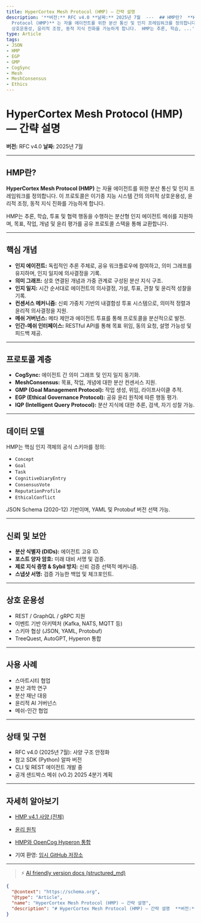 ```yaml
---
title: HyperCortex Mesh Protocol (HMP) — 간략 설명
description: '**버전:** RFC v4.0 **날짜:** 2025년 7월  ---  ## HMP란?  **HyperCortex Mesh
  Protocol (HMP)** 는 자율 에이전트를 위한 분산 통신 및 인지 프레임워크를 정의합니다. 이 프로토콜은 이기종 지능 시스템 간의 의미적
  상호운용성, 윤리적 조정, 동적 지식 진화를 가능하게 합니다.  HMP는 추론, 학습, ...'
type: Article
tags:
- JSON
- HMP
- EGP
- GMP
- CogSync
- Mesh
- MeshConsensus
- Ethics
---
```


# HyperCortex Mesh Protocol (HMP) — 간략 설명

**버전:** RFC v4.0
**날짜:** 2025년 7월

---

## HMP란?

**HyperCortex Mesh Protocol (HMP)** 는 자율 에이전트를 위한 분산 통신 및 인지 프레임워크를 정의합니다. 이 프로토콜은 이기종 지능 시스템 간의 의미적 상호운용성, 윤리적 조정, 동적 지식 진화를 가능하게 합니다.

HMP는 추론, 학습, 투표 및 협력 행동을 수행하는 분산형 인지 에이전트 메쉬를 지원하며, 목표, 작업, 개념 및 윤리 평가를 공유 프로토콜 스택을 통해 교환합니다.

---

## 핵심 개념

* **인지 에이전트:** 독립적인 추론 주체로, 공유 워크플로우에 참여하고, 의미 그래프를 유지하며, 인지 일지에 의사결정을 기록.
* **의미 그래프:** 상호 연결된 개념과 가중 관계로 구성된 분산 지식 구조.
* **인지 일지:** 시간 순서대로 에이전트의 의사결정, 가설, 투표, 관찰 및 윤리적 성찰을 기록.
* **컨센서스 메커니즘:** 신뢰 가중치 기반의 내결함성 투표 시스템으로, 의미적 정렬과 윤리적 의사결정을 지원.
* **메쉬 거버넌스:** 메타 제안과 에이전트 투표를 통해 프로토콜을 분산적으로 발전.
* **인간-메쉬 인터페이스:** RESTful API를 통해 목표 위임, 동의 요청, 설명 가능성 및 피드백 제공.

---

## 프로토콜 계층

* **CogSync:** 에이전트 간 의미 그래프 및 인지 일지 동기화.
* **MeshConsensus:** 목표, 작업, 개념에 대한 분산 컨센서스 지원.
* **GMP (Goal Management Protocol):** 작업 생성, 위임, 라이프사이클 추적.
* **EGP (Ethical Governance Protocol):** 공유 윤리 원칙에 따른 행동 평가.
* **IQP (Intelligent Query Protocol):** 분산 지식에 대한 추론, 검색, 자기 성찰 가능.

---

## 데이터 모델

HMP는 핵심 인지 객체의 공식 스키마를 정의:

* `Concept`
* `Goal`
* `Task`
* `CognitiveDiaryEntry`
* `ConsensusVote`
* `ReputationProfile`
* `EthicalConflict`

JSON Schema (2020-12) 기반이며, YAML 및 Protobuf 버전 선택 가능.

---

## 신뢰 및 보안

* **분산 식별자 (DIDs):** 에이전트 고유 ID.
* **포스트 양자 암호:** 미래 대비 서명 및 검증.
* **제로 지식 증명 & Sybil 방지:** 신뢰 검증 선택적 메커니즘.
* **스냅샷 서명:** 검증 가능한 백업 및 체크포인트.

---

## 상호 운용성

* REST / GraphQL / gRPC 지원
* 이벤트 기반 아키텍처 (Kafka, NATS, MQTT 등)
* 스키마 협상 (JSON, YAML, Protobuf)
* TreeQuest, AutoGPT, Hyperon 통합

---

## 사용 사례

* 스마트시티 협업
* 분산 과학 연구
* 분산 재난 대응
* 윤리적 AI 거버넌스
* 메쉬-인간 협업

---

## 상태 및 구현

* RFC v4.0 (2025년 7월): 사양 구조 안정화
* 참고 SDK (Python) 알파 버전
* CLI 및 REST 에이전트 개발 중
* 공개 샌드박스 메쉬 (v0.2) 2025 4분기 계획

---

## 자세히 알아보기

* [HMP v4.1 사양 (전체)](HMP-0004-v4.1.md)
* [윤리 원칙](HMP-Ethics.md)
* [HMP와 OpenCog Hyperon 통합](HMP_Hyperon_Integration.md)

* 기여 환영: [임시 GitHub 저장소](https://github.com/kagvi13/HMP)


---
> ⚡ [AI friendly version docs (structured_md)](../index.md)


```json
{
  "@context": "https://schema.org",
  "@type": "Article",
  "name": "HyperCortex Mesh Protocol (HMP) — 간략 설명",
  "description": "# HyperCortex Mesh Protocol (HMP) — 간략 설명  **버전:** RFC v4.0 **날짜:** 2025년 7월  ---  ## HMP란?  **Hyper..."
}
```
